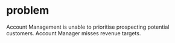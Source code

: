# problem
Account Management is unable to prioritise prospecting potential customers. Account Manager misses revenue targets. 
